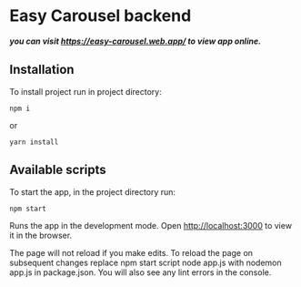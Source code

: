 # Easy Carousel backend

___you can visit https://easy-carousel.web.app/ to view app online.___

## Installation

To install project run in project directory:

```
npm i
```
or
```
yarn install
```


## Available scripts

To start the app, in the project directory run:

```
npm start
```

Runs the app in the development mode.
Open [http://localhost:3000](http://localhost:3000) to view it in the browser.

The page will not reload if you make edits.
To reload the page on subsequent changes replace npm start script node app.js with nodemon app.js in package.json.
You will also see any lint errors in the console.
